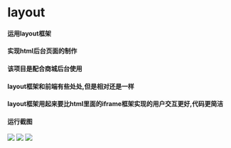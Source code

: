 # layout
#### 运用layout框架
#### 实现html后台页面的制作
#### 该项目是配合商城后台使用
#### layout框架和前端有些处处,但是相对还是一样
#### layout框架用起来要比html里面的iframe框架实现的用户交互更好,代码更简洁
    
#### 运行截图

<img src="images/git/img1.gif" />

<img src="images/git/img2.gif" />

<img src="images/git/img3.gif" />